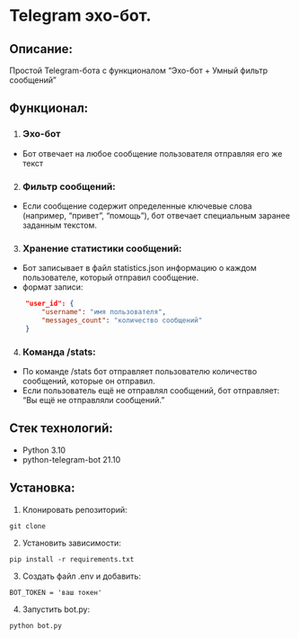 # Telegram эхо-бот.

## Описание:
Простой Telegram-бота с функционалом “Эхо-бот + Умный фильтр сообщений”

## Функционал:
1. ### Эхо-бот
- Бот отвечает на любое сообщение пользователя отправляя его же текст
2. ### Фильтр сообщений:
- Если сообщение содержит определенные ключевые слова (например, “привет”, “помощь”), 
бот отвечает специальным заранее заданным текстом.
3. ### Хранение статистики сообщений:
- Бот записывает в файл statistics.json информацию о каждом пользователе, который отправил сообщение.
- формат записи:
```json
    "user_id": {
        "username": "имя пользователя",
        "messages_count": "количество сообщений"
    }
```
4. ### Команда /stats:
- По команде /stats бот отправляет пользователю количество сообщений, которые он отправил.
- Если пользователь ещё не отправлял сообщений, бот отправляет: “Вы ещё не отправляли сообщений.”

## Стек технологий:
- Python 3.10
- python-telegram-bot 21.10

## Установка:
1. Клонировать репозиторий:
```commandline
git clone
```
2. Установить зависимости:
```commandline
pip install -r requirements.txt
```
3. Создать файл .env и добавить:
```commandline
BOT_TOKEN = 'ваш токен'
```
4. Запустить bot.py:
```commandline
python bot.py
```



